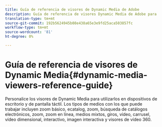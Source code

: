 ```yaml
---
title: Guía de referencia de visores de Dynamic Media de Adobe
description: Guía de referencia de visores Dynamic Media de Adobe para visores básicos de zoom, ecatalog, zoom, búsqueda por catálogo electrónico, flotante, zoom en línea, medios mixtos, giros, vídeo, carrusel, vídeo dimensional, interactivo, imagen interactiva y visualizadores de vídeo 360.
translation-type: tm+mt
source-git-commit: 192b5624945b08e438a65e3e9fd25aca503857fc
workflow-type: tm+mt
source-wordcount: '81'
ht-degree: 0%

---
```



# Guía de referencia de visores de Dynamic Media{#dynamic-media-viewers-reference-guide}

Personalice los visores de Dynamic Media para utilizarlos en dispositivos de escritorio y de pantalla táctil. Los tipos de medios con los que puede trabajar incluyen zoom básico, ecatalog, zoom, búsqueda de catálogos electrónicos, zoom, zoom en línea, medios mixtos, giros, vídeo, carrusel, vídeo dimensional, interactivo, imagen interactiva y visores de vídeo 360.

